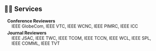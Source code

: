## ✍🏻 Services

<h4 style="margin:0 10px 0;">Conference Reviewers</h4>

<ul style="margin:0 0 5px;">
  IEEE GlobeCom, IEEE VTC, IEEE WCNC, IEEE PIMRC, IEEE ICC
</ul>

<h4 style="margin:0 10px 0;">Journal Reviewers</h4>

<ul style="margin:0 0 20px;">
  IEEE JSAC, IEEE TWC, IEEE TCOM, IEEE TCCN, IEEE WCL, IEEE SPL, IEEE COMML, IEEE TVT
</ul>